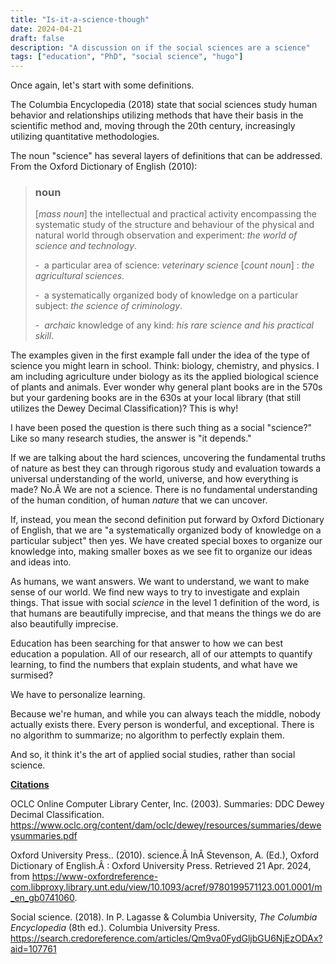 ```yaml
---
title: "Is-it-a-science-though"
date: 2024-04-21
draft: false
description: "A discussion on if the social sciences are a science"
tags: ["education", "PhD", "social science", "hugo"]
---
```


Once again, let's start with some definitions.

The Columbia Encyclopedia (2018) state that social sciences study human behavior and relationships utilizing methods that have their basis in the scientific method and, moving through the 20th century, increasingly utilizing quantitative methodologies.

The noun "science" has several layers of definitions that can be addressed. From the Oxford Dictionary of English (2010):
<blockquote>

### noun

\[*mass noun*\] the intellectual and practical activity encompassing the systematic study of the structure and behaviour of the physical and natural world through observation and experiment: *the world of science and technology*.

-  a particular area of science: *veterinary science* 
\[*count noun*\] : *the agricultural sciences*.

-  a systematically organized body of knowledge on a particular subject: *the science of criminology*.

-  *archaic* knowledge of any kind: *his rare science and his practical skill*.
</blockquote>

The examples given in the first example fall under the idea of the type of science you might learn in school. Think: biology, chemistry, and physics. I am including agriculture under biology as its the applied biological science of plants and animals. Ever wonder why general plant books are in the 570s but your gardening books are in the 630s at your local library (that still utilizes the Dewey Decimal Classification)? This is why!

I have been posed the question is there such thing as a social "science?" Like so many research studies, the answer is "it depends."

If we are talking about the hard sciences, uncovering the fundamental truths of nature as best they can through rigorous study and evaluation towards a universal understanding of the world, universe, and how everything is made? No.Â We are not a science. There is no fundamental understanding of the human condition, of human *nature* that we can uncover.

If, instead, you mean the second definition put forward by Oxford Dictionary of English, that we are "a systematically organized body of knowledge on a particular subject" then yes. We have created special boxes to organize our knowledge into, making smaller boxes as we see fit to organize our ideas and ideas into.

As humans, we want answers. We want to understand, we want to make sense of our world. We find new ways to try to investigate and explain things. That issue with social *science* in the level 1 definition of the word, is that humans are beautifully imprecise, and that means the things we do are also beautifully imprecise.

Education has been searching for that answer to how we can best education a population. All of our research, all of our attempts to quantify learning, to find the numbers that explain students, and what have we surmised?

We have to personalize learning.

Because we're human, and while you can always teach the middle, nobody actually exists there. Every person is wonderful, and exceptional. There is no algorithm to summarize; no algorithm to perfectly explain them.

And so, it think it's the art of applied social studies, rather than social science.

<u>**Citations**</u>

OCLC Online Computer Library Center, Inc. (2003). Summaries: DDC Dewey Decimal Classification. https://www.oclc.org/content/dam/oclc/dewey/resources/summaries/deweysummaries.pdf

Oxford University Press.. (2010). science.Â InÂ Stevenson, A. (Ed.), Oxford Dictionary of English.Â : Oxford University Press. Retrieved 21 Apr. 2024, from https://www-oxfordreference-com.libproxy.library.unt.edu/view/10.1093/acref/9780199571123.001.0001/m_en_gb0741060.

Social science. (2018). In P. Lagasse & Columbia University, *The Columbia Encyclopedia* (8th ed.). Columbia University Press. https://search.credoreference.com/articles/Qm9va0FydGljbGU6NjEzODAx?aid=107761
